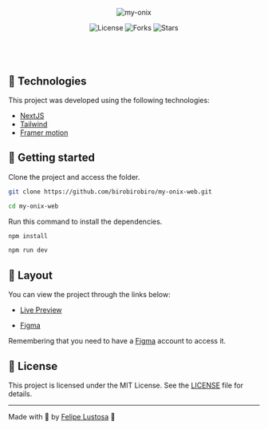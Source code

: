 <p align="center">
  <img alt="my-onix" src=".github/preview.png">
</p>

<p align="center">
  <img  src="https://img.shields.io/static/v1?label=license&message=MIT&color=131313&labelColor=323A46" alt="License">
  
  <img src="https://img.shields.io/github/forks/birobirobiro/my-onix-web?label=forks&message=MIT&color=131313&labelColor=323A46" alt="Forks">

  <img src="https://img.shields.io/github/stars/birobirobiro/my-onix-web?label=stars&message=MIT&color=131313&labelColor=323A46" alt="Stars">
</p>

<h1 align="center">
<!--     <img alt="my-onix" title="my-onix-web" src=".github/preview.gif" /> -->
</h1>

<br>

## 🧪 Technologies

This project was developed using the following technologies:

-   [NextJS](https://nextjs.org/)
-   [Tailwind](https://tailwindui.com/)
-   [Framer motion](https://www.framer.com/motion/)

## 🚀 Getting started

Clone the project and access the folder.

```bash
git clone https://github.com/birobirobiro/my-onix-web.git

cd my-onix-web
```

Run this command to install the dependencies.

```bash
npm install

npm run dev
```

## 🔖 Layout

You can view the project through the links below:

-   [Live Preview](https://myonix.vercel.app/)

-   [Figma](https://www.figma.com/file/lbP6LDjR1s9g6NbnYnwNdY/myOnix/duplicate)

Remembering that you need to have a [Figma](http://figma.com/) account to access it.

## 📝 License

This project is licensed under the MIT License. See the [LICENSE](LICENSE) file for details.

---

Made with 💜 by [Felipe Lustosa](https://www.birobirobiro.dev) 👋
